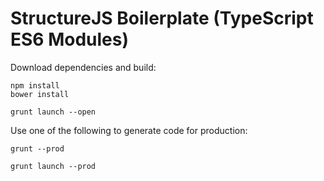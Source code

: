 # StructureJS Boilerplate (TypeScript ES6 Modules)

Download dependencies and build:

    npm install
    bower install

    grunt launch --open

Use one of the following to generate code for production:

`grunt --prod`
                    
`grunt launch --prod`
